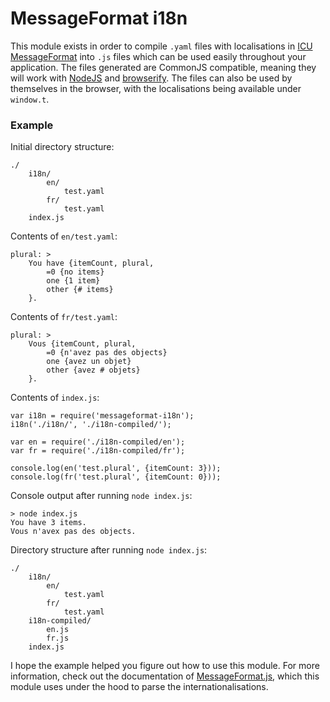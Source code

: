 # MessageFormat i18n
This module exists in order to compile `.yaml` files with localisations in [ICU MessageFormat](http://icu-project.org/apiref/icu4j/com/ibm/icu/text/MessageFormat.html) into `.js` files which can be used easily throughout your application. The files generated are CommonJS compatible, meaning they will work with [NodeJS](http://nodejs.org/) and [browserify](http://browserify.org/). The files can also be used by themselves in the browser, with the localisations being available under `window.t`.

### Example
Initial directory structure:

    ./
        i18n/
            en/
                test.yaml
            fr/
                test.yaml
        index.js

Contents of `en/test.yaml`:

    plural: >
        You have {itemCount, plural,
            =0 {no items}
            one {1 item}
            other {# items}
        }.

Contents of `fr/test.yaml`:

    plural: >
        Vous {itemCount, plural,
            =0 {n'avez pas des objects}
            one {avez un objet}
            other {avez # objets}
        }.

Contents of `index.js`:

    var i18n = require('messageformat-i18n');
    i18n('./i18n/', './i18n-compiled/');

    var en = require('./i18n-compiled/en');
    var fr = require('./i18n-compiled/fr');

    console.log(en('test.plural', {itemCount: 3}));
    console.log(fr('test.plural', {itemCount: 0}));

Console output after running `node index.js`:

    > node index.js
    You have 3 items.
    Vous n'avex pas des objects.

Directory structure after running `node index.js`:

    ./
        i18n/
            en/
                test.yaml
            fr/
                test.yaml
        i18n-compiled/
            en.js
            fr.js
        index.js

I hope the example helped you figure out how to use this module. For more information, check out the documentation of [MessageFormat.js](https://github.com/SlexAxton/messageformat.js), which this module uses under the hood to parse the internationalisations.

